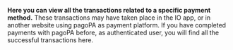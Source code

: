 **Here you can view all the transactions related to a specific payment method.** These transactions may have taken place in the IO app, or in another website using pagoPA as payment platform. If you have completed payments with pagoPA before, as authenticated user, you will find all the successful transactions here.
